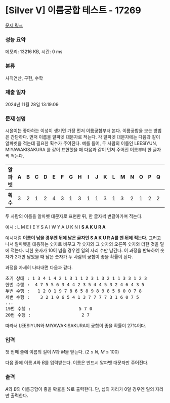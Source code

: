 # [Silver V] 이름궁합 테스트 - 17269 

[문제 링크](https://www.acmicpc.net/problem/17269) 

### 성능 요약

메모리: 13216 KB, 시간: 0 ms

### 분류

사칙연산, 구현, 수학

### 제출 일자

2024년 11월 28일 13:19:09

### 문제 설명

<p>시윤이는 좋아하는 이성이 생기면 가장 먼저 이름궁합부터 본다. 이름궁합을 보는 방법은 간단하다. 먼저 이름을 알파벳 대문자로 적는다. 각 알파벳 대문자에는 다음과 같이 알파벳을 적는데 필요한 획수가 주어진다. 예를 들어, 두 사람의 이름인 LEESIYUN, MIYAWAKISAKURA 를 같이 표현했을 때 다음과 같이 먼저 주어진 이름부터 한 글자씩 적는다.</p>

<table class="table table-bordered">
	<thead>
		<tr>
			<th>알파벳</th>
			<th>A</th>
			<th>B</th>
			<th>C</th>
			<th>D</th>
			<th>E</th>
			<th>F</th>
			<th>G</th>
			<th>H</th>
			<th>I</th>
			<th>J</th>
			<th>K</th>
			<th>L</th>
			<th>M</th>
			<th>N</th>
			<th>O</th>
			<th>P</th>
			<th>Q</th>
			<th>R</th>
			<th>S</th>
			<th>T</th>
			<th>U</th>
			<th>V</th>
			<th>W</th>
			<th>X</th>
			<th>Y</th>
			<th>Z</th>
		</tr>
	</thead>
	<tbody>
		<tr>
			<th>획수</th>
			<td>3</td>
			<td>2</td>
			<td>1</td>
			<td>2</td>
			<td>4</td>
			<td>3</td>
			<td>1</td>
			<td>3</td>
			<td>1</td>
			<td>1</td>
			<td>3</td>
			<td>1</td>
			<td>3</td>
			<td>2</td>
			<td>1</td>
			<td>2</td>
			<td>2</td>
			<td>2</td>
			<td>1</td>
			<td>2</td>
			<td>1</td>
			<td>1</td>
			<td>1</td>
			<td>2</td>
			<td>2</td>
			<td>1</td>
		</tr>
	</tbody>
</table>

<p>두 사람의 이름을 알파벳 대문자로 표현한 뒤, 한 글자씩 번갈아가며 적는다.</p>

<p>예시 :  L M E I E Y S A I W Y A U K N I <strong>S A K U R A</strong></p>

<p>예시처럼 <strong>이름이 남을 경우엔 뒤에 남은 글자인 S A K U R A를 맨 뒤에 적는다.</strong> 그러고 나서 알파벳을 대응하는 숫자로 바꾸고 각 숫자와 그 숫자의 오른쪽 숫자와 더한 것을 밑에 적는다. 더한 숫자가 10이 넘을 경우엔 일의 자리 수만 남긴다. 이 과정을 반복하여 숫자가 2개만 남았을 때 남은 숫자가 두 사람의 궁합이 좋을 확률이 된다.</p>

<p>과정을 자세히 나타내면 다음과 같다.</p>

<pre>초기 상태 : 1 3 4 1 4 2 1 3 1 1 2 3 1 3 2 1 1 3 3 1 2 3
한번 수행 :  4 7 5 5 6 3 4 4 2 3 5 4 4 5 3 2 4 6 4 3 5
두번 수행 :   1 2 0 1 9 7 8 6 5 8 9 8 9 8 5 6 0 0 7 8
세번 수행 :    3 2 1 0 6 5 4 1 3 7 7 7 7 3 1 6 0 7 5
...
19번 수행 :                  5 7 0
20번 수행 :                   2 7
</pre>

<p>따라서 LEESIYUN와 MIYAWAKISAKURA이 궁합이 좋을 확률이 27%이다.</p>

### 입력 

 <p>첫 번째 줄에 이름의 길이 <em>N</em>과 <em>M</em>을 받는다. (2 ≤ <em>N</em>, <em>M</em> ≤ 100)</p>

<p>다음 줄에 이름 <em>A</em>와 <em>B</em>를 입력받는다. 이름은 반드시 알파벳 대문자만 주어진다.</p>

### 출력 

 <p><em>A</em>와 <em>B</em>의 이름궁합이 좋을 확률을 %로 출력한다. 단, 십의 자리가 0일 경우엔 일의 자리만 출력한다.</p>

